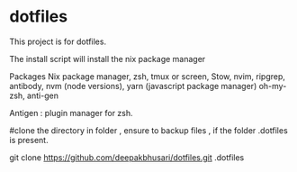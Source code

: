 # dotfiles

This project is for dotfiles.

The install script will install the nix package manager 

Packages
Nix package manager, zsh, tmux or screen, Stow, nvim, ripgrep,  
antibody, nvm (node versions), yarn (javascript package manager) 
oh-my-zsh, anti-gen 
 
Antigen : plugin manager for zsh.

#clone the directory in folder , ensure to backup files , if the folder .dotfiles is present.

git clone https://github.com/deepakbhusari/dotfiles.git .dotfiles



